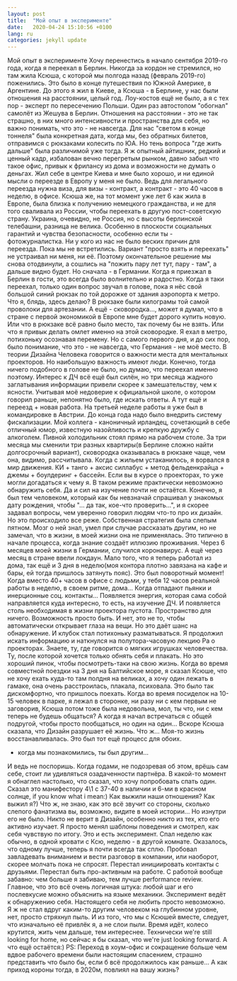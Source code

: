 ```yaml
---
layout: post
title:  "Мой опыт в эксперименте"
date:   2020-04-24 15:10:56 +0100
lang: ru
categories: jekyll update
---
```

Мой опыт в эксперименте
Хочу перенестись в начало сентября 2019-го года, когда я переехал в Берлин.
Никогда за кордон не стремился, но там жила Ксюша, с которой мы полгода назад (февраль 2019-го) поженились.
Это было в конце путешествия по Южной Америке, в Аргентине. До этого я жил в Киеве, а Ксюша - в Берлине, у нас были отношения на расстоянии, целый год. Лоу-костов ещё не было, а я с тех пор - эксперт по пересечению Польши. Один раз автостопом "обогнал" самолёт из Жешува в Берлин.
Отношения на расстоянии - это не так страшно, в них много интенсивности и пространства для себя, но важно понимать, что это - не навсегда. Для нас "светом в конце тоннеля" была конкретная дата, когда мы, без обратных билетов, отправимся с рюкзаками колесить по ЮА. Но тень вопроса "где жить дальше" была различимой уже тогда.
Я ж опытный айтишник, редкий и ценный кадр, избалован вечно перегретым рынком, давно забыл что такое офис, привык к фрилансу из дома и возможности не думать о деньгах. Жил себе в центре Киева и мне было хорошо, и ни единой мысли о переезде в Европу у меня не было. Ведь для легального переезда нужна виза, для визы - контракт, а контракт - это 40 часов в неделю, в офисе. 
Ксюша же, на тот момент уже лет 6 как жила в Европе, была близка к получению немецкого гражданства, и не для того сваливала из России, чтобы переехать в другую пост-советскую страну. Украина, очевидно, не Россия, но с высоты берлинской телебашни, разница не велика. Особенно в плоскости социальных гарантий и чувства безопасности, особенно если ты - фотожурналистка.
Ни у кого из нас не было веских причин для переезда. Пока мы не встретились.
Вариант "просто взять и переехать" не устраивал ни меня, ни её. Поэтому окончательное решение мы снова отодвинули, а сошлись на "пожить пару лет тут, пару - там", а дальше видно будет. Но сначала - в Германии.
Когда я приезжал в Берлин в гости, это всегда было волнительно и радостно. 
Когда я таки переехал, только один вопрос звучал в голове, пока я нёс свой большой синий рюкзак по той дорожке от здания аэропорта к метро. 
Что я, блядь, здесь делаю? 
В рюкзаке были килограмы той самой проволоки для артезании. А ещё - сковородка..., может я думал, что в стране с первой экономикой в Европе мне будет дорого купить новую. Или что в рюкзаке всё равно было место, так почему бы не взять. Или что я привык делать омлет именно на этой сковородке.
Я ехал в метро, потихоньку осознавая перемену. Но с самого первого дня, и до сих пор, было понимание, что это - не навсегда, что Германия - не моё место.
В теории Дизайна Человека говорится о важности места для ментальных проекторов. Но наибольшую важность имеют люди. Конечно, тогда ничего подобного в голове не было, но думаю, что переехал именно поэтому.
Интерес к ДЧ всё ещё был силён, но три месяца жадного заглатывания информации привели скорее к замешательству, чем к ясности. Учитывая моё недоверие к официальной школе, о котором говорил раньше, непонятно было, где искать ответы. А тут ещё и переезд + новая работа.
На третьей неделе работы я уже был в командировке в Австрии. До конца года надо было внедрить систему фискализации. Мой коллега - каноничный ирландец, сочетающий в себе отличный юмор, известную назойливость и крепкую дружбу с алкоголем. Пивной холодильник стоял прямо на рабочем столе.
За три месяца мы сменили три разных квартиры(в Берлине сложно найти долгосрочный вариант), сковородка оказывалась в рюкзаке чаще, чем она, видимо, рассчитывала.
Когда с жильем устаканилось, я ворвался в мир движения. КИ + танго + аксис силлабус + метод фельденкрайца + джемы + боулдеринг + бассейн. 
Если вы в курсе о проекторах, то уже могли догадаться к чему я. В таком режиме практически невозможно обнаружить себя. Да и сил на изучение почти не остаётся. 
Конечно, я был тем человеком, который как бы невзначай спрашивал у знакомых дату рождения, чтобы "... да так, кое-что проверить...", и я скорее задавал вопросы, чем уверенно говорил людям что-то про их дизайн. Но это происходило все реже.
Собственная стратегия была слепым пятном. Мозг о ней знал, умел при случае рассказать другим, но не замечал, что в жизни, в моей жизни она не применялась. Это типично в начале процесса, когда знание создаёт иллюзию проживания.
Через 6 месяцев моей жизни в Германии, случился коронавирус. А ещё через месяц в стране ввели локдаун. Мало того, что я теперь работал из дома, так ещё и 3 дня в неделю(моя контора плотно завязана на кафе и бары, ей тогда пришлось затянуть пояс).
Это был поворотный момент!
Когда вместо 40+ часов в офисе с людьми, у тебя 12 часов реальной работы в неделю, в своем ритме, дома... Когда отпадают пьянки и инерционные соц. контакты... Появляется энергия, которая сама собой направляется куда интересно, то есть, на изучение ДЧ. И появляется столь необходимая в жизни проектора пустота. Пространство для ничего. Возможность просто быть. И нет, это не то, чтобы автоматически открывает глаза на вещи. Но это даёт шанс на обнаружение. И клубок стал потихоньку разматываться. Я продолжил искать информацию и наткнулся на полутора-часовую лекцию Ра о проекторах. Знаете, ту, где говорится о мягких игрушках человечества. Ту, после которой хочется только обнять себя и плакать. Но это хороший пинок, чтобы посмотреть-таки на свою жизнь. 
Когда во время совместной поездки на 3 дня на Балтийское море, я сказал Ксюше, что не хочу ехать куда-то там полдня на великах, а хочу один лежать в гамаке, она очень расстроилась, плакала, психовала. Это было так дискомфортно, что пришлось поехать.
Когда во время посиделок на 10-15 человек в парке, я лежал в сторонке, ни разу ни с кем первым не заговорив, Ксюша потом тоже была недовольна, мол, ты что, ни с кем теперь не будешь общаться?
А когда я начал встречаться с общей подругой, чтобы просто пообщаться, но один на один... 
Вскоре Ксюша сказала, что Дизайн разрушает её жизнь.
Что ж...
Моя-то жизнь восстанавливалась. Это был тот ещё процесс для обоих.

- когда мы познакомились, ты был другим...

И ведь не поспоришь. Когда годами, не подозревая об этом, врёшь сам себе, стоит ли удивляться озадаченности партнёра.
В какой-то момент я обнаглел настолько, что сказал, что хочу попробовать спать один. Сказал это манифестору 4\1 с 37-40 в наличии и 6-ми в красном солнце, if you know what i mean:)
Как выжили наши отношения? Как выжил я?)
Что ж, не знаю, как это всё звучит со стороны, сколько слепого фанатизма вы, возможно, видите в моей истории... Но изнутри его не было. 
Никто не верит в Дизайн, особенно никто из тех, кто его активно изучает. Я просто менял шаблоны поведения и смотрел, как себя чувствую по итогу. Это и есть эксперимент.
Спал неделю как обычно, в одной кровати с Ксю, неделю - в другой комнате. Оказалось, что одному лучше, теперь я почти всегда так сплю.
Пробовал завладевать вниманием и вести разговор в компании, или наоборот, скорее молчать пока не спросят. Перестал инициировать контакты с друзьями. Перестал быть про-активным на работе. С работой вообще забавно: чем больше я забиваю, тем лучше performance review. 
Главное, что это всё очень логичная штука: любой шаг и его послевкусие можно объяснить на языке механики.
Эксперимент ведёт к обнаружению себя. 
Настоящего себя не любить просто невозможно. 
Я ж не стал вдруг каким-то другим человеком на глубинном уровне, нет, просто стряхнул пыль. И из того, что мы с Ксюшей вместе, следует, что изначально её привлёк я, а не слои пыли.
Время идёт, колесо крутится, жить чем дальше, тем интереснее.
Технически we're still looking for home, но сейчас я бы сказал, что we're just looking forward.
А что ещё остаётся:)
PS: Переход в хоум-офис и сокращение больше чем вдвое рабочего времени были настоящим спасением, страшно представить что было бы, если б всё продолжилось как раньше... А как приход короны тогда, в 2020м, повлиял на вашу жизнь?


[jekyll-docs]: https://jekyllrb.com/docs/home
[jekyll-gh]:   https://github.com/jekyll/jekyll
[jekyll-talk]: https://talk.jekyllrb.com/
